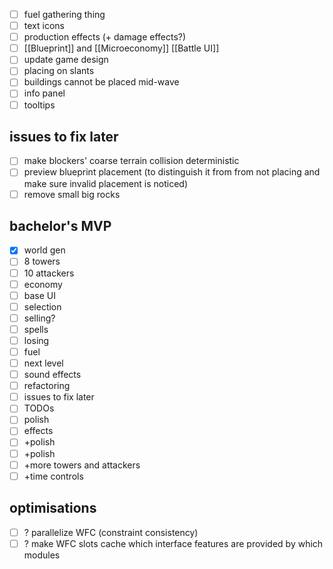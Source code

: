 - [ ] fuel gathering thing
- [ ] text icons
- [ ] production effects (+ damage effects?)
- [ ] [[Blueprint]] and [[Microeconomy]] [[Battle UI]]
- [ ] update game design
- [ ] placing on slants
- [ ] buildings cannot be placed mid-wave
- [ ] info panel
- [ ] tooltips

## issues to fix later
- [ ] make blockers' coarse terrain collision deterministic
- [ ] preview blueprint placement (to distinguish it from from not placing and make sure invalid placement is noticed)
- [ ] remove small big rocks

## bachelor's MVP
- [x] world gen
- [ ] 8 towers
- [ ] 10 attackers
- [ ] economy
- [ ] base UI
- [ ] selection
- [ ] selling?
- [ ] spells
- [ ] losing
- [ ] fuel
- [ ] next level
- [ ] sound effects
- [ ] refactoring
- [ ] issues to fix later
- [ ] TODOs
- [ ] polish
- [ ] effects
- [ ] +polish
- [ ] +polish
- [ ] +more towers and attackers
- [ ] +time controls
## optimisations
- [ ] ? parallelize WFC (constraint consistency)
- [ ] ? make WFC slots cache which interface features are provided by which modules

